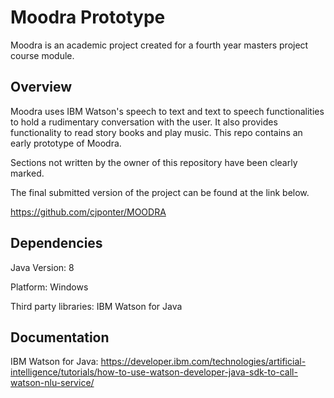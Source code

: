 # Moodra Prototype
Moodra is an academic project created for a fourth year masters project course module. 

## Overview
Moodra uses IBM Watson's speech to text and text to speech functionalities to hold a rudimentary conversation with the user. It also provides functionality to read story books and play music. This repo contains an early prototype of Moodra. 

Sections not written by the owner of this repository have been clearly marked. 

The final submitted version of the project can be found at the link below.

https://github.com/cjponter/MOODRA

## Dependencies

Java Version: 8

Platform: Windows

Third party libraries: IBM Watson for Java

## Documentation

IBM Watson for Java: https://developer.ibm.com/technologies/artificial-intelligence/tutorials/how-to-use-watson-developer-java-sdk-to-call-watson-nlu-service/
